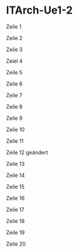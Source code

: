 # ITArch-Ue1-2
Zeile 1

Zeile 2 

Zeile 3

Zeiel 4

Zeile 5

Zeile 6

Zeile 7

Zeile 8

Zeile 9

Zeile 10

Zeile 11

Zeile 12 geändert

Zeile 13

Zeile 14

Zeile 15

Zeile 16

Zeile 17

Zeile 18

Zeile 19

Zeile 20

